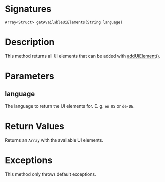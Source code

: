 <!---
{
    "category": "UI",
    "name": "getAvailableUiElements",
    "shortDescription": "Returns UI elements that can be added"
}
--->

# Signatures

```
Array<Struct> getAvailableUiElements(String language)
```

# Description

This method returns all UI elements that can be added with [addUiElement()](#addUiElement).

# Parameters

## language

The language to return the UI elements for. E. g. `en-US` or `de-DE`.

# Return Values

Returns an `Array` with the available UI elements.

# Exceptions

This method only throws default exceptions.
